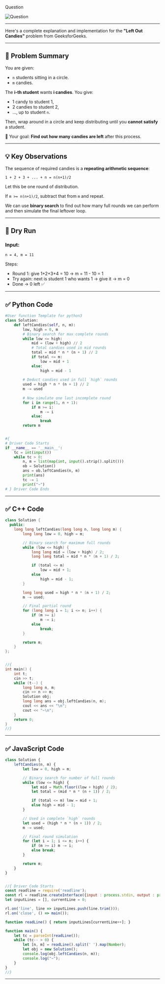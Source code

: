 Question

![Question](Question.png)

---

Here's a complete explanation and implementation for the **"Left Out Candies"** problem from GeeksforGeeks.

---

## 🧠 Problem Summary

You are given:

* `n` students sitting in a circle.
* `m` candies.

The **i-th student** wants **i candies**.
You give:

* 1 candy to student 1,
* 2 candies to student 2,
* ..., up to student `n`.

Then, wrap around in a circle and keep distributing until you **cannot satisfy** a student.

🎯 Your goal: **Find out how many candies are left** after this process.

---

## 💡 Key Observations

The sequence of required candies is a **repeating arithmetic sequence**:

`1 + 2 + 3 + ... + n = n(n+1)/2`

Let this be one round of distribution.

If `m >= n(n+1)/2`, subtract that from `m` and repeat.

We can use **binary search** to find out how many full rounds we can perform and then simulate the final leftover loop.

---

## 🧪 Dry Run

### Input:

```
n = 4, m = 11
```

Steps:

* Round 1: give 1+2+3+4 = 10 → m = 11 - 10 = 1
* Try again: next is student 1 who wants 1 → give it → m = 0
* Done → 0 left ✅

---

## ✅ Python Code

```python
#User function Template for python3
class Solution:
    def leftCandies(self, n, m):
        low, high = 0, m
        # Binary search for max complete rounds
        while low <= high:
            mid = (low + high) // 2
            # Total candies used in mid rounds
            total = mid * n * (n + 1) // 2
            if total <= m:
                low = mid + 1
            else:
                high = mid - 1
        
        # Deduct candies used in full `high` rounds
        used = high * n * (n + 1) // 2
        m -= used
        
        # Now simulate one last incomplete round
        for i in range(1, n + 1):
            if m >= i:
                m -= i
            else:
                break
        return m


#{
# Driver Code Starts
if __name__ == '__main__':
    tc = int(input())
    while tc > 0:
        n, m = list(map(int, input().strip().split()))
        ob = Solution()
        ans = ob.leftCandies(n, m)
        print(ans)
        tc -= 1
        print("~")
# } Driver Code Ends
```

---

## ✅ C++ Code

```cpp
class Solution {
  public:
    long long leftCandies(long long n, long long m) {
        long long low = 0, high = m;

        // Binary search for maximum full rounds
        while (low <= high) {
            long long mid = (low + high) / 2;
            long long total = mid * n * (n + 1) / 2;

            if (total <= m)
                low = mid + 1;
            else
                high = mid - 1;
        }

        long long used = high * n * (n + 1) / 2;
        m -= used;

        // Final partial round
        for (long long i = 1; i <= n; i++) {
            if (m >= i)
                m -= i;
            else
                break;
        }

        return m;
    }
};


//{
int main() {
    int t;
    cin >> t;
    while (t--) {
        long long n, m;
        cin >> n >> m;
        Solution obj;
        long long ans = obj.leftCandies(n, m);
        cout << ans << "\n";
        cout << "~\n";
    }
    return 0;
}
//}
```

---

## ✅ JavaScript Code

```javascript
class Solution {
    leftCandies(n, m) {
        let low = 0, high = m;

        // Binary search for number of full rounds
        while (low <= high) {
            let mid = Math.floor((low + high) / 2);
            let total = (mid * n * (n + 1)) / 2;

            if (total <= m) low = mid + 1;
            else high = mid - 1;
        }

        // Used in complete `high` rounds
        let used = (high * n * (n + 1)) / 2;
        m -= used;

        // Final round simulation
        for (let i = 1; i <= n; i++) {
            if (m >= i) m -= i;
            else break;
        }

        return m;
    }
}


//{ Driver Code Starts
const readline = require('readline');
const rl = readline.createInterface({input : process.stdin, output : process.stdout});
let inputLines = [], currentLine = 0;

rl.on('line', line => inputLines.push(line.trim()));
rl.on('close', () => main());

function readLine() { return inputLines[currentLine++]; }

function main() {
    let tc = parseInt(readLine());
    while (tc-- > 0) {
        let [n, m] = readLine().split(' ').map(Number);
        let obj = new Solution();
        console.log(obj.leftCandies(n, m));
        console.log("~");
    }
}
//}
```

---

